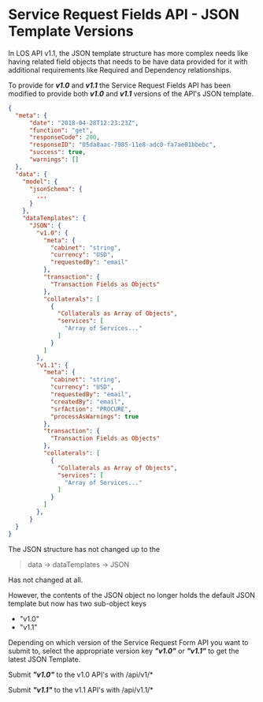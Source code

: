 # Service Request Fields API - JSON Template Versions

In LOS API v1.1, the JSON template structure has more complex needs like having related field objects that needs to be have data provided for it with additional requirements like Required and Dependency relationships.

To provide for _**v1.0**_ and _**v1.1**_ the Service Request Fields API has been modified to provide both _**v1.0**_ and _**v1.1**_ versions of the API's JSON template.

```json
{
  "meta": {
      "date": "2018-04-28T12:23:23Z",
      "function": "get",
      "responseCode": 200,
      "responseID": "05da8aac-7985-11e8-adc0-fa7ae01bbebc",
      "success": true,
      "warnings": []
  },
  "data": {
    "model": {
      "jsonSchema": {
        ...
      }
    },
    "dataTemplates": {
      "JSON": {
        "v1.0": {
          "meta": {
            "cabinet": "string",
            "currency": "USD",
            "requestedBy": "email"
          },
          "transaction": {
            "Transaction Fields as Objects"
          },
          "collaterals": [
            {
              "Collaterals as Array of Objects",
              "services": [
                "Array of Services..."
              ]
            }
          ]
        },
        "v1.1": {
          "meta": {
            "cabinet": "string",
            "currency": "USD",
            "requestedBy": "email",
            "createdBy": "email",
            "srfAction": "PROCURE",
            "processAsWarnings": true
          },
          "transaction": {
            "Transaction Fields as Objects"
          },
          "collaterals": [
            {
              "Collaterals as Array of Objects",
              "services": [
                "Array of Services..."
              ]
            }
          ]
        },
      }
  }
}
```

The JSON structure has not changed up to the

> data -> dataTemplates -> JSON

Has not changed at all.

However, the contents of the JSON object no longer holds the default JSON template but now has two sub-object keys

* "v1.0"
* "v1.1"

Depending on which version of the Service Request Form API you want to submit to, select the appropriate version key _**"v1.0"**_ or _**"v1.1"**_ to get the latest JSON Template.

Submit _**"v1.0"**_ to the v1.0 API's with /api/v1/*

Submit _**"v1.1"**_ to the v1.1 API's with /api/v1.1/*